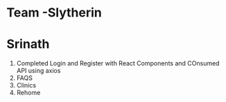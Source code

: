 # Team -Slytherin

# Srinath
1. Completed Login and Register with React Components and COnsumed API using axios
2. FAQS
3. Clinics
4. Rehome
